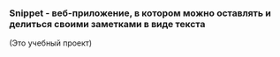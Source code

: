 ### Snippet - веб-приложение, в котором можно оставлять и делиться своими заметками в виде текста
(Это учебный проект)